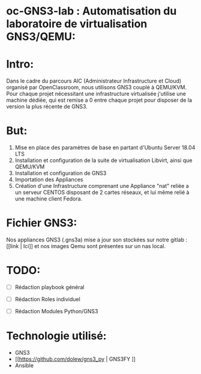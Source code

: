 oc-GNS3-lab : Automatisation du laboratoire de virtualisation GNS3/QEMU:
=====

Intro:
===

Dans le cadre du parcours AIC (Administrateur Infrastructure et Cloud) organisé par OpenClassroom, nous utilisons GNS3 couplé à QEMU/KVM. Pour chaque projet nécessitant une infrastructure virtualisée j'utilise une machine dédiée, qui est remise a 0 entre chaque projet pour disposer de la version la plus récente de GNS3.

But:
===

1. Mise en place des paramètres de base en partant d'Ubuntu Server 18.04 LTS
2. Installation et configuration de la suite de virtualisation Libvirt, ainsi que QEMU/KVM
3. Installation et configuration de GNS3
4. Importation des Appliances
5. Création d'une Infrastructure comprenant une Appliance "nat" reliée a un serveur CENTOS disposant de 2 cartes réseaux, et lui même relié à une machine client Fedora.


Fichier GNS3:
===

Nos appliances GNS3 (.gns3a) mise a jour son stockées sur notre gitlab : [[link | Ici]] et nos images Qemu sont présentes sur un nas local.




TODO:
===

- [ ] Rédaction playbook général
- [ ] Rédaction Roles individuel
- [ ] Rédaction Modules Python/GNS3



Technologie utilisé:
===

  - GNS3
  - [[https://github.com/dolew/gns3_py | GNS3FY ]]
  - Ansible